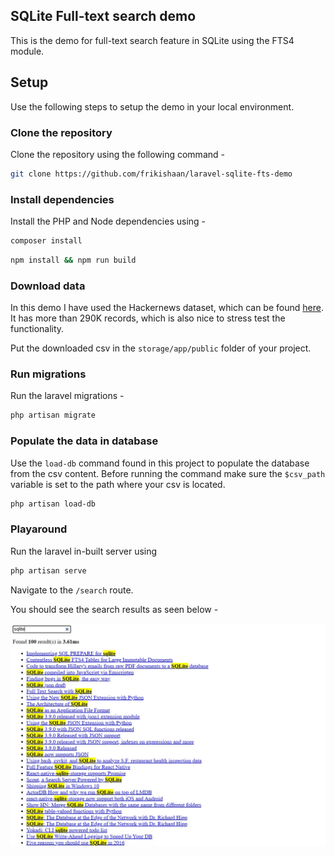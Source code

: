 ## SQLite Full-text search demo

This is the demo for full-text search feature in SQLite using the FTS4 module.


## Setup

Use the following steps to setup the demo in your local environment.

### Clone the repository

Clone the repository using the following command - 

```bash
git clone https://github.com/frikishaan/laravel-sqlite-fts-demo
```

### Install dependencies

Install the PHP and Node dependencies using - 

```bash
composer install
```

```bash
npm install && npm run build
```

### Download data

In this demo I have used the Hackernews dataset, which can be found [here](https://www.kaggle.com/datasets/hacker-news/hacker-news-posts). It has more than 290K records, which is also nice to stress test the functionality.

Put the downloaded csv in the `storage/app/public` folder of your project.

### Run migrations 

Run the laravel migrations - 

```bash
php artisan migrate
```

### Populate the data in database

Use the `load-db` command found in this project to populate the database from the csv content.
Before running the command make sure the `$csv_path` variable is set to the path where your csv is located.

```bash
php artisan load-db
```

### Playaround

Run the laravel in-built server using 

```bash
php artisan serve
```

Navigate to the `/search` route.

You should see the search results as seen below - 

![SQLite FTS demo using laravel](./screenshots/sqlite-fts-demo.webp)